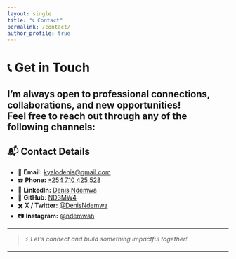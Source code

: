 ```yaml
---
layout: single
title: "📞 Contact"
permalink: /contact/
author_profile: true
---
```


# 📞 Get in Touch

I’m always open to professional connections, collaborations, and new opportunities!  
Feel free to reach out through any of the following channels:
---

## 📬 Contact Details

- 📧 **Email:** [kyalodenis@gmail.com](mailto:kyalodenis@gmail.com)
- ☎️ **Phone:** [+254 710 425 528](tel:+254710425528)
- 💼 **LinkedIn:** [Denis Ndemwa](https://www.linkedin.com/in/denisndemwa/)
- 🐙 **GitHub:** [ND3MW4](https://github.com/ND3MW4)
- ✖️ **X / Twitter:** [@DenisNdemwa](https://x.com/DenisNdemwa)
- 📷 **Instagram:** [@ndemwah](https://instagram.com/ndemwah)

---

> ⚡ *Let’s connect and build something impactful together!*

---
